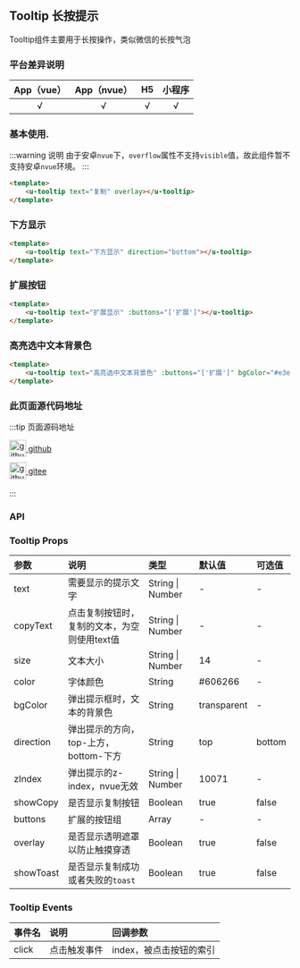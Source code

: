 ## Tooltip 长按提示 <to-api/>

<demo-model url="/pages/componentsC/tooltip/tooltip"></demo-model>

Tooltip组件主要用于长按操作，类似微信的长按气泡

### 平台差异说明

|App（vue）|App（nvue）|H5|小程序|
|:-:|:-:|:-:|:-:|
|√|√|√|√|

### 基本使用.

:::warning 说明
由于安卓`nvue`下，`overflow`属性不支持`visible`值，故此组件暂不支持安卓`nvue`环境。
:::

```html
<template>
    <u-tooltip text="复制" overlay></u-tooltip>
</template>
```

### 下方显示
```html
<template>
    <u-tooltip text="下方显示" direction="bottom"></u-tooltip>
</template>
```

### 扩展按钮
```html
<template>
    <u-tooltip text="扩展显示" :buttons="['扩展']"></u-tooltip>
</template>
```

### 高亮选中文本背景色
```html
<template>
    <u-tooltip text="高亮选中文本背景色" :buttons="['扩展']" bgColor="#e3e4e6"></u-tooltip>
</template>
```

### 此页面源代码地址

:::tip 页面源码地址
<br/>

<a href="https://github.com/umicro/uView2.0/blob/master/pages/componentsC/tooltip/tooltip.vue" target="_blank" style="display: flex;align-items: center">
   <img height="30" src="/common/github.svg" title="github" width="30"/>&nbsp;github
</a>

<a href="https://gitee.com/umicro/uView2.0/blob/master/pages/componentsC/tooltip/tooltip.vue" target="_blank" style="display: flex;align-items: center;margin-top: 10px">
   <img height="30" src="/common/gitee.svg" title="github" width="30"/>&nbsp;gitee
</a>

<br/>
:::

### API

### Tooltip Props

| 参数		| 说明																					| 类型									| 默认值		|  可选值				|
|:-			|:-																						|:-										|:-			|:-						|
| text		| 需要显示的提示文字																		| String &#124; Number					| -			| -						|
| copyText	| 点击复制按钮时，复制的文本，为空则使用text值													| String &#124; Number					| - 		| - 					|
| size		| 文本大小																				| String &#124; Number					| 14		| -						|
| color     | 字体颜色																				| String								| #606266	| -						|
| bgColor   | 弹出提示框时，文本的背景色																| String								| transparent | -					|
| direction	| 弹出提示的方向，top-上方，bottom-下方                                                  	| String								| top		| bottom				|
| zIndex	| 弹出提示的z-index，nvue无效																| String &#124; Number					| 10071		| -						|
| showCopy	| 是否显示复制按钮																			| Boolean               				| true		| false					|
| buttons	| 扩展的按钮组                    														| Array 								| - 		| - 					|
| overlay	| 是否显示透明遮罩以防止触摸穿透                           									| Boolean								| true		| false					|
| showToast	| 是否显示复制成功或者失败的`toast`                           									| Boolean								| true		| false					|


### Tooltip Events

|事件名	|说明			|回调参数	|
|:-		|:-				|:-			|
| click	| 点击触发事件	| index，被点击按钮的索引		|


